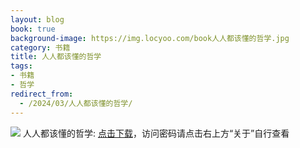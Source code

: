 ```yaml
---
layout: blog
book: true
background-image: https://img.locyoo.com/book人人都该懂的哲学.jpg
category: 书籍
title: 人人都该懂的哲学
tags:
- 书籍
- 哲学
redirect_from:
  - /2024/03/人人都该懂的哲学/
---
```

![](https://img.locyoo.com/book人人都该懂的哲学.jpg)
人人都该懂的哲学: <a name = "ref1" href="https://url18.ctfile.com/f/50983618-1350065306-b156b2?p=3619">点击下载</a>，访问密码请点击右上方“关于”自行查看